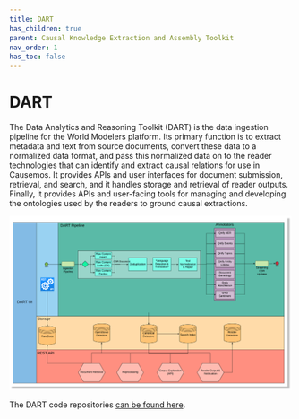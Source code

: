 ```yaml
---
title: DART
has_children: true
parent: Causal Knowledge Extraction and Assembly Toolkit
nav_order: 1
has_toc: false
---
```

# DART

The Data Analytics and Reasoning Toolkit (DART) is the data ingestion pipeline for the World Modelers platform. 
Its primary function is to extract metadata and text from source documents, convert these data to a normalized 
data format, and pass this normalized data on to the reader technologies that can identify and extract causal 
relations for use in Causemos. It provides APIs and user interfaces for document submission, retrieval, and 
search, and it handles storage and retrieval of reader outputs. Finally, it provides APIs and user-facing tools 
for managing and developing the ontologies used by the readers to ground causal extractions. 

<p align="center">
  <img src="../images/dart/architecture.png">
</p>

The DART code repositories [can be found here](https://github.com/twosixlabs-dart).

